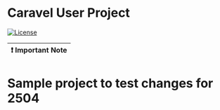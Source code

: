 # Caravel User Project

[![License](https://img.shields.io/badge/License-Apache%202.0-blue.svg)](https://opensource.org/licenses/Apache-2.0) 

| :exclamation: Important Note            |
|-----------------------------------------|

# Sample project to test changes for 2504
#


